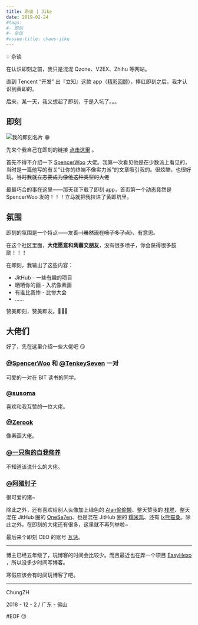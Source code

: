 ```yaml
---
title: 杂谈 | Jike
date: 2019-02-24
#tags:
#- 即刻
#- 杂谈
#vssue-title: chaos-jike
---
```


💡 杂谈

<!-- More -->

在认识即刻之前，我只是混混 Qzone、V2EX、Zhihu 等网站。

直到 Tencent “开发” 出『立知』这款 app（[精彩回顾](https://www.huxiu.com/article/232068.html?f=member_article)），捧红即刻之后，我才认识到黄即的。

后来，某一天，我又想起了即刻，于是入坑了。。。

## 即刻

![我的即刻名片 😁](https://i.loli.net/2018/12/02/5c03a3ac18da8.png)

先来个我自己在即刻的链接 [点击这里](https://web.okjike.com/user/5755a791-fb07-4b43-807c-3385334195c9/post) 。

首先不得不介绍一下 [SpencerWoo](https://spencerwoo.com) 大佬。我第一次看见他是在少数派上看见的，当时是一篇他写的有关“让你的终端不像实力派”的文章吸引我的。很炫酷，也很好玩。~~当时我就立志要成为像他这种类型的大佬~~

最最巧合的事在这里——那天我下载了即刻 app，首页第一个动态竟然是 SpencerWoo 发的！！！立马就把我拉进了黄即坑里。

## 氛围

即刻的氛围是一个特点——友善~~（虽然现在喷子多了点）~~、有意思。

在这个社区里面，**大佬愿意和蒟蒻交朋友**，没有很多喷子，你会获得很多鼓励！！！

在即刻，我输出了这些内容：

- JitHub - 一些有趣的项目
- 晒晒你的画 - 入坑像素画
- 有谁比我惨 - 比惨大会
- ......

赞美即刻，赞美即友。🎉🎉🎉

## 大佬们

好了，先在这里介绍一些大佬吧 😏

### [@SpencerWoo](https://web.okjike.com/user/4DDA0425-FB41-4188-89E4-952CA15E3C5E/post) 和 [@TenkeySeven](https://web.okjike.com/user/B017F770-D1E4-404A-B543-4333E90FF26A) 一对

可爱的一对在 BIT 读书的同学。

### [@susoma]()

喜欢和我互赞的一位大佬。

### [@Zerook](https://web.okjike.com/user/nullaber)

像素画大佬。

### [@一只狗的自我修养](https://web.okjike.com/user/6106773C-1758-4E8B-AA50-78639CD7255F)

不知道该说什么的大佬。

### [@阿猪肘子](https://web.okjike.com/user/9dee6c31-5de1-42be-b2e9-36f94ebec779)

很可爱的猪~

除此之外，还有喜欢给别人头像加上绿色的 [Alan偷偷懒](https://web.okjike.com/user/EA6E23EA-E999-44BC-8431-EFCE314EEA9F)、整天赞我的 [栈堆](https://web.okjike.com/user/hoter)、整天混在 JitHub 圈的 [OneSe7en](https://web.okjike.com/user/999E74E1-9743-41FB-B8F3-CB1777ABBA49)、也是混在 JitHub 圈的 [糯米鸡](https://web.okjike.com/user/viko16)、还有 [lx熊猫桑](https://web.okjike.com/user/b6ee2edf-92f9-4653-9dca-9ee9813c7862)。除此之外，在即刻的大佬还有很多，这里就不再列举啦~

最后来个即刻 CEO 的账号 [瓦惩](https://web.okjike.com/user/82D23B32-CF36-4C59-AD6F-D05E3552CBF3)。

------

博主已经五年级了，玩博客的时间会比较少。而且最近也在弄一个项目 [EasyHexo](https://github.com/EasyHexo/Easy-Hexo) ，所以没多少时间写博客。

寒假应该会有时间玩博客了吧。

------

ChungZH

2018 - 12 - 2 / 广东 - 佛山 

#EOF 😘